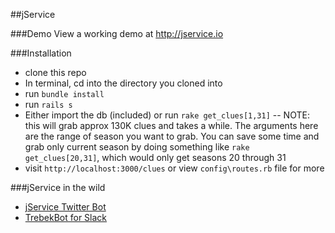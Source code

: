 ##jService

###Demo
View a working demo at http://jservice.io

###Installation
* clone this repo 
* In terminal, cd into the directory you cloned into
* run `bundle install` 
* run `rails s`
* Either import the db (included) or run `rake get_clues[1,31]` -- NOTE: this will grab approx 130K clues and takes a while. The arguments here are the range of season you want to grab. You can save some time and grab only current season by doing something like `rake get_clues[20,31]`, which would only get seasons 20 through 31
* visit `http://localhost:3000/clues` or view `config\routes.rb` file for more

###jService in the wild
* [jService Twitter Bot](http://twitter.com/jservicebot)
* [TrebekBot for Slack](https://github.com/gesteves/trebekbot)


